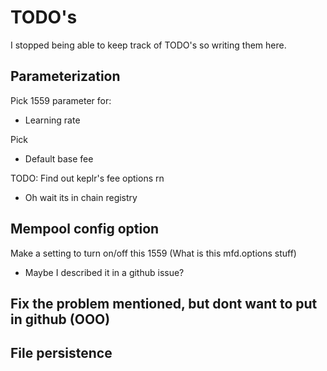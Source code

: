 # TODO's

I stopped being able to keep track of TODO's so writing them here.

## Parameterization

Pick 1559 parameter for:

- Learning rate

Pick

- Default base fee

TODO: Find out keplr's fee options rn

- Oh wait its in chain registry

## Mempool config option

Make a setting to turn on/off this 1559
(What is this mfd.options stuff)

- Maybe I described it in a github issue?

## Fix the problem mentioned, but dont want to put in github (OOO)

## File persistence
